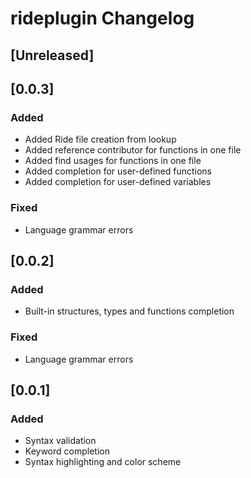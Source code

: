 # rideplugin Changelog

## [Unreleased]

## [0.0.3]
### Added
- Added Ride file creation from lookup
- Added reference contributor for functions in one file
- Added find usages for functions in one file
- Added completion for user-defined functions
- Added completion for user-defined variables

### Fixed
- Language grammar errors

## [0.0.2]
### Added
- Built-in structures, types and functions completion

### Fixed
- Language grammar errors

## [0.0.1]
### Added
- Syntax validation
- Keyword completion
- Syntax highlighting and color scheme

